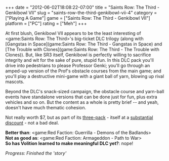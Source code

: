 +++
date = "2012-06-02T18:08:22-07:00"
title = "Saints Row: The Third - Genkibowl VII"
slug = "saints-row-the-third-genkibowl-vii-4"
category = ["Playing A Game"]
game = ["Saints Row: The Third - Genkibowl VII"]
platform = ["PC"]
rating = ["Meh"]
+++

At first blush, Genkibowl VII appears to be the least interesting of <game:Saints Row: The Third>'s big-ticket DLC trilogy (along with [Gangstas in Space](game:Saints Row: The Third - Gangstas in Space) and [The Trouble with Clones](game:Saints Row: The Third - The Trouble with Clones)).  But, like SR3 itself, Genkibowl is perfectly willing to sacrifice integrity and wit for the sake of pure, stupid fun.  In this DLC pack you'll drive into pedestrians to please Professor Genki; you'll go through an amped-up version of the Prof's obstacle courses from the main game; and you'll play a destructive mini-game with a giant ball of yarn, blowing up rival mascots.

Beyond the DLC's snack-sized campaign, the obstacle course and yarn-ball events have standalone versions that can be done just for fun, plus extra vehicles and so on.  But the content as a whole is pretty brief -- and yeah, doesn't have much thematic cohesion.

Not really worth $7, but as part of its <a href="http://store.steampowered.com/app/901805/">three-pack</a> - itself at a <a href="http://store.steampowered.com/news/8108/">substantial discount</a> - not a bad deal.

<b>Better than</b>: <game:Red Faction: Guerrilla - Demons of the Badlands>  
<b>Not as good as</b>: <game:Red Faction: Armageddon - Path to War>  
<b>So has Volition learned to make meaningful DLC yet?</b>: nope!

<i>Progress: Finished the 'story'</i>